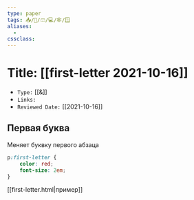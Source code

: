 ```yaml
---
type: paper
tags: 📥️/📜️/🩳/💻/🕸/🪟
aliases:
  - 
cssclass: 
---
```




# Title: **[[first-letter 2021-10-16]]**
- `Type:` [[&]]
- `Links:`
- `Reviewed Date:` [[2021-10-16]]


## Первая буква

Меняет буквку первого абзаца 

```css
p:first-letter {  
	color: red;  
	font-size: 2em;  
}
```

[[first-letter.html|пример]]